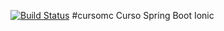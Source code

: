 [![Build Status](https://travis-ci.org/thiagobfb/cursomc.svg?branch=master)](https://travis-ci.org/thiagobfb/cursomc)
#cursomc
Curso Spring Boot Ionic